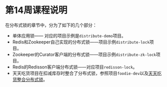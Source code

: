 # 第14周课程说明

在分布式锁的章节中，分为了如下的几个部分：

* 单体应用锁—— 对应的项目示例是`distribute-demo`项目。
* Redis和Zookeeper自己实现的分布式锁——项目示例`distribute-lock`项目。
* Zookeeper的Curator客户端的分布式锁——项目示例`distribute-zk-lock`项目。
* Redis的Redisson客户端分布式锁——对应项目`redisson-lock`。
* 天天吃货项目在扣减库存时整合了分布式锁，参照项目`foodie-dev`以及[天天吃货整合分布式锁](天天吃货整合分布式锁.md)。


